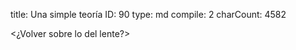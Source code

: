 title:          Una simple teoría
ID:             90
type:           md
compile:        2
charCount:      4582


<!--Dipesh Chakrabarty se refiere a la matriz organizadora de estos límites <en la modernidad?> como "the age-old (...) history". Y la periodización que él y Phillipe Descola proponen para esta "age" revela el peso singular que esta separación tuvo para la ola de descolonización de la que Bolívar fue protagonista. <Ambos> señalan que esta división categorial se afianzó en el pensamiento occidental entre los siglos XVII y XVIII. Chakrabarty enfatiza autores como Giambatista Vicco, Thomas Hobbes  <y John Locke>.  [-@chakrabarty pp]. Pero estos son sólo  autores especialmente destacados, entre una amplia conversación del capitalismo de imprenta que, como indica Descola, construyó a la naturaleza "little by little (...) modernity" [-@descola]. 

En el _Manifiesto_ de Bolívar, las recurrentes iterations de "naturaleza" exponen la ansiedad con que el documento aspira a asegurar la "herramienta ontológica", estremecida por el horror irrepresentable del Año Terrible.  "[L]a verdad y la naturaleza" son, por una parte, el "único apoyo" de la "simple teoría de la filosofía política" para enfrentar "el vicio armado con el desenfreno de la licencia". Pero, por otra parte, la "naturaleza" es también aquello amenazado y estremecido que el _Manifiesto_ defiende incondicionalmente en la retirada: 

>Es laudable, es noble y sublime, vindicar la naturaleza ultrajada por la tiranía; nada es comparable a la grandeza de este acto y aun cuando la desolación y la muerte sean el premio de tan glorioso intento, no hay razón para condenarlo, porque no es lo asequible lo que se debe hacer, sino aquello que el derecho nos autoriza. 

Claro que la "naturaleza" que el _Manifiesto_"vindica" no es lo que queda del lado de la historia natural en la "old-age division" que caracteriza Chakrabarty. Todo lo contrario: "naturaleza" es, para el _Manifiesto_, el nombre de un régimen metafísico que define el adentro y el afuera de la historia, la sociedad y la civilidad reconocidas como humanas [nota: Williams y Chakrabarty]. La "naturaleza" es lo que mantiene a raya, fuera del ser, lo que no se considera humano: una categoría a la que pertenecen las plantas, los animales, y los accidentes geográficos y climáticos, en principio. Pero también miembros de la especie homo-sapiens que no califican dentro del reino "humanista" que indica Chakrabarty. Y esto es lo más importante en la escritura del *Manifiesto*, pues en él se reafirma con insistencia esta separación, en una serie de dicotomías polarizadas que lo rematan: hay un "ustedes" que queda del lado de la historia humana, y un "ellos" que queda del lado de la historia natural. "No comparéis vuestras fuerzas físicas con las enemigas, porque no es comparable el espíritu con la materia. Vosotros sois hombres, ellos son bestias, vosotros sois libres, ellos esclavos".

El remate de la serie es un punto de referencia fundamental para aproximarse a la dimensión del problema de la "división" entre humanidad y naturaleza que Descola y Chakrabarty alumbran pero no enfocan, y que se hace visible cuando lo proyectamos sobre el fondo de la primera ola de descolonización. El sustantivo/adjetivo "esclavo" en el contexto de Bolívar pone en primer plano una "división" legal y social de la especie homo sapiens, entre especímenes considerados humanos y especímenes considerados "bestias". Una división que, en la historia mundial, ocurrió no solo en simultaneidad y sincronía, sino también en relación orgánica e interdependencia con la división metafísica que ellos enfatizan: <referencias del borrador de lo que iba a ser capítulo 1, con el dato preciso de cómo el slave trade masivo se produjo en este perìodo>. La legalidad de ese régimen de explotación del trabajo es la que fija la inconmensurabilidad entre una y otra clase de humanos: los espirituales y los materiales; los hombres y las bestias; los libres y los esclavos. La "naturaleza" es la línea que estabiliza esa separación. Y es eso lo que estremece el "solo aspecto" del Año Terrible.

La correlación entre dos "divisiones" del mundo organizadas por los conceptos de "naturaleza" y de "esclavitud" --"humanidad" / resto del planeta, y "humanidad" / resto de los homo-sapiens-- tiene implicaciones incontables . Algunas han sido exploradas en otros trabajos[nota: referencia al article sobre plantationcene y a Williams] y  otras escapan al alcance de este ensayo. Lo que me interesa subrayar aquí es cómo estas dos divisiones se anudan en la "escritura de la naturaleza" de Bolívar, precisamente en el punto donde su "aspecto" se estremece. -->

<¿Volver sobre lo del lente?>
